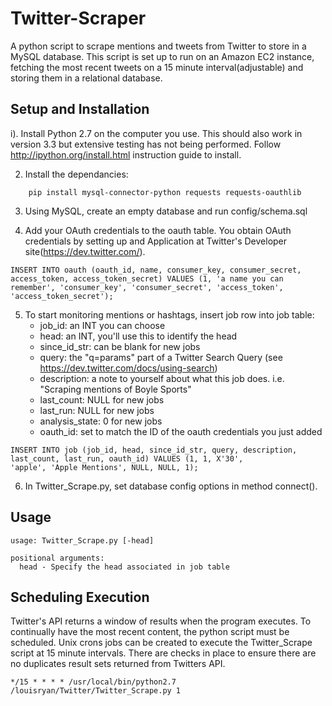 Twitter-Scraper
==============
A python script to scrape mentions and tweets from Twitter to store in a MySQL database. This script is set up to run on an Amazon EC2 instance, fetching the most recent tweets on a 15 minute interval(adjustable) and storing them in a relational database.


Setup and Installation
----------------------

i). Install Python 2.7 on the computer you use. This should also work in version 3.3 but extensive testing has not being performed. Follow http://ipython.org/install.html instruction guide to install. 

2. Install the dependancies:
```
	pip install mysql-connector-python requests requests-oauthlib
```

3. Using MySQL, create an empty database and run config/schema.sql

4. Add your OAuth credentials to the oauth table. You obtain OAuth credentials by setting up and Application at Twitter's Developer site(https://dev.twitter.com/).

```
INSERT INTO oauth (oauth_id, name, consumer_key, consumer_secret, access_token, access_token_secret) VALUES (1, 'a name you can remember', 'consumer_key', 'consumer_secret', 'access_token', 'access_token_secret');
```

5. To start monitoring mentions or hashtags, insert job row into job table:
	* job_id: an INT you can choose
	* head: an INT, you'll use this to identify the head
	* since_id_str: can be blank for new jobs
	* query: the "q=params" part of a Twitter Search Query (see https://dev.twitter.com/docs/using-search)
	* description: a note to yourself about what this job does. i.e. "Scraping mentions of Boyle Sports"
	* last_count: NULL for new jobs
	* last_run: NULL for new jobs
	* analysis_state: 0 for new jobs
	* oauth_id: set to match the ID of the oauth credentials you just added 

```
INSERT INTO job (job_id, head, since_id_str, query, description, last_count, last_run, oauth_id) VALUES (1, 1, X'30', 
'apple', 'Apple Mentions', NULL, NULL, 1);
```

6. In Twitter_Scrape.py, set database config options in method connect(). 

Usage
------
```
usage: Twitter_Scrape.py [-head]

positional arguments:
  head - Specify the head associated in job table
```

Scheduling Execution
------

Twitter's API returns a window of results when the program executes. To continually have the most recent content, the python script must be scheduled. Unix crons jobs can be created to execute the Twitter_Scrape script at 15 minute intervals. There are checks in place to ensure there are no duplicates result sets returned from Twitters API. 

```
*/15 * * * * /usr/local/bin/python2.7 /louisryan/Twitter/Twitter_Scrape.py 1 
```